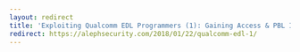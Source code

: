 ```yaml
---
layout: redirect
title: 'Exploiting Qualcomm EDL Programmers (1): Gaining Access & PBL Internals'
redirect: https://alephsecurity.com/2018/01/22/qualcomm-edl-1/
---
```


